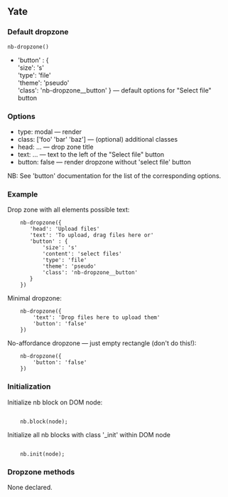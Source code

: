 ## Yate

### Default dropzone

    nb-dropzone()

* 'button' : {  
    'size': 's'  
    'type': 'file'  
    'theme': 'pseudo'  
    'class': 'nb-dropzone__button'
} — default options for "Select file" button

### Options

* type: modal — render
* class: ['foo' 'bar' 'baz'] — (optional) additional classes
* head: ... — drop zone title
* text: ... — text to the left of the "Select file" button
* button: false — render dropzone without 'select file' button

NB: See 'button' documentation for the list of the corresponding options.

### Example

Drop zone with all elements possible text:

```
    nb-dropzone({
       'head': 'Upload files'
       'text': 'To upload, drag files here or'
       'button' : {
           'size': 's'
           'content': 'select files'
           'type': 'file'
           'theme': 'pseudo'
           'class': 'nb-dropzone__button'
       }
    })
```

Minimal dropzone:

```
    nb-dropzone({
        'text': 'Drop files here to upload them'
        'button': 'false'
    })
```

No-affordance dropzone — just empty rectangle (don't do this!):

```
    nb-dropzone({
        'button': 'false'
    })
```

### Initialization

Initialize nb block on DOM node:
```

    nb.block(node);

```

Initialize all nb blocks with class '_init' within DOM node

```

    nb.init(node);

```

### Dropzone methods

None declared.